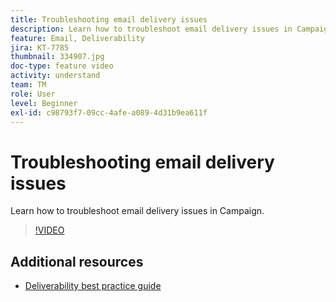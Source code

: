 ```yaml
---
title: Troubleshooting email delivery issues
description: Learn how to troubleshoot email delivery issues in Campaign.
feature: Email, Deliverability
jira: KT-7785
thumbnail: 334907.jpg
doc-type: feature video
activity: understand
team: TM
role: User
level: Beginner
exl-id: c98793f7-09cc-4afe-a089-4d31b9ea611f
---
```

# Troubleshooting email delivery issues

Learn how to troubleshoot email delivery issues in Campaign.

>[!VIDEO](https://video.tv.adobe.com/v/334907?quality=12&learn=on)

## Additional resources

* [Deliverability best practice guide](https://experienceleague.adobe.com/docs/deliverability-learn/deliverability-best-practice-guide/introduction.html)
